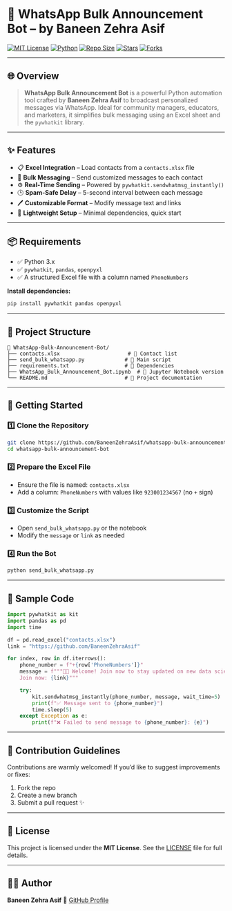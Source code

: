 
# 📣 WhatsApp Bulk Announcement Bot – by Baneen Zehra Asif

[![MIT License](https://img.shields.io/badge/license-MIT-green)](https://opensource.org/licenses/MIT)
[![Python](https://img.shields.io/badge/python-3.x-blue)](https://www.python.org/)
[![Repo Size](https://img.shields.io/github/repo-size/BaneenZehraAsif/whatsapp-bulk-announcement-bot?color=purple)](https://github.com/BaneenZehraAsif/WhatsAppBulkAnnouncementBot)
[![Stars](https://img.shields.io/github/stars/BaneenZehraAsif/whatsapp-bulk-announcement-bot?style=social)](https://github.com/BaneenZehraAsif/WhatsAppBulkAnnouncementBot)
[![Forks](https://img.shields.io/github/forks/BaneenZehraAsif/whatsapp-bulk-announcement-bot?style=social)](https://github.com/BaneenZehraAsif/WhatsAppBulkAnnouncementBot)

---

## 🌐 Overview

> **WhatsApp Bulk Announcement Bot** is a powerful Python automation tool crafted by **Baneen Zehra Asif** to broadcast personalized messages via WhatsApp. Ideal for community managers, educators, and marketers, it simplifies bulk messaging using an Excel sheet and the `pywhatkit` library.

---

## ✨ Features

- 📋 **Excel Integration** – Load contacts from a `contacts.xlsx` file  
- 💬 **Bulk Messaging** – Send customized messages to each contact  
- ⚙️ **Real-Time Sending** – Powered by `pywhatkit.sendwhatmsg_instantly()`  
- 🕒 **Spam-Safe Delay** – 5-second interval between each message  
- 🖊 **Customizable Format** – Modify message text and links  
- 🔧 **Lightweight Setup** – Minimal dependencies, quick start  

---

## 📦 Requirements

- ✅ Python 3.x  
- ✅ `pywhatkit`, `pandas`, `openpyxl`  
- ✅ A structured Excel file with a column named `PhoneNumbers`  

**Install dependencies:**
```bash
pip install pywhatkit pandas openpyxl
````

---

## 🧾 Project Structure

```
📂 WhatsApp-Bulk-Announcement-Bot/
├── contacts.xlsx                      # 📇 Contact list
├── send_bulk_whatsapp.py             # 🧠 Main script
├── requirements.txt                  # 📜 Dependencies
├── WhatsApp_Bulk_Announcement_Bot.ipynb  # 📘 Jupyter Notebook version
└── README.md                         # 📄 Project documentation
```

---

## 🚀 Getting Started

### 1️⃣ Clone the Repository

```bash
git clone https://github.com/BaneenZehraAsif/whatsapp-bulk-announcement-bot.git
cd whatsapp-bulk-announcement-bot
```

### 2️⃣ Prepare the Excel File

* Ensure the file is named: `contacts.xlsx`
* Add a column: `PhoneNumbers` with values like `923001234567` (no `+` sign)

### 3️⃣ Customize the Script

* Open `send_bulk_whatsapp.py` or the notebook
* Modify the `message` or `link` as needed

### 4️⃣ Run the Bot

```bash
python send_bulk_whatsapp.py
```

---

## 🧠 Sample Code

```python
import pywhatkit as kit
import pandas as pd
import time

df = pd.read_excel("contacts.xlsx")
link = "https://github.com/BaneenZehraAsif"

for index, row in df.iterrows():
    phone_number = f"+{row['PhoneNumbers']}"
    message = f"""📢📢 Welcome! Join now to stay updated on new data science projects.
    Join now: {link}"""

    try:
        kit.sendwhatmsg_instantly(phone_number, message, wait_time=5)
        print(f"✅ Message sent to {phone_number}")
        time.sleep(5)
    except Exception as e:
        print(f"❌ Failed to send message to {phone_number}: {e}")
```

---

## 🤝 Contribution Guidelines

Contributions are warmly welcomed!
If you’d like to suggest improvements or fixes:

1. Fork the repo
2. Create a new branch
3. Submit a pull request ✨

---

## 📄 License

This project is licensed under the **MIT License**.
See the [LICENSE](LICENSE) file for full details.

---

## 👩‍💻 Author

**Baneen Zehra Asif**
🔗 [GitHub Profile](https://github.com/BaneenZehraAsif)


